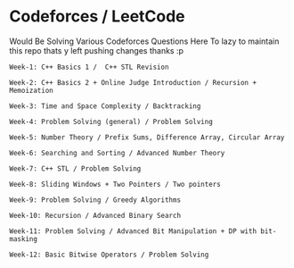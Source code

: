 #   Codeforces / LeetCode

Would Be Solving Various Codeforces Questions Here
To lazy to maintain this repo thats y left pushing changes thanks :p

```
Week-1: C++ Basics 1 /  C++ STL Revision

Week-2: C++ Basics 2 + Online Judge Introduction / Recursion + Memoization

Week-3: Time and Space Complexity / Backtracking

Week-4: Problem Solving (general) / Problem Solving

Week-5: Number Theory / Prefix Sums, Difference Array, Circular Array

Week-6: Searching and Sorting / Advanced Number Theory

Week-7: C++ STL / Problem Solving

Week-8: Sliding Windows + Two Pointers / Two pointers

Week-9: Problem Solving / Greedy Algorithms

Week-10: Recursion / Advanced Binary Search

Week-11: Problem Solving / Advanced Bit Manipulation + DP with bit-masking

Week-12: Basic Bitwise Operators / Problem Solving

```

